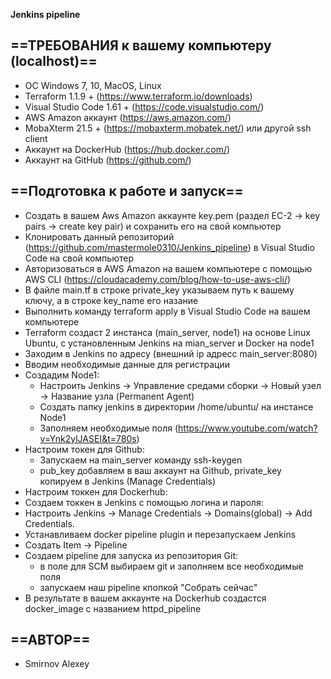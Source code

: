 **Jenkins pipeline**

## ==ТРЕБОВАНИЯ к вашему компьютеру (localhost)==
- ОС Windows 7, 10, MacOS, Linux
- Terraform 1.1.9 + (https://www.terraform.io/downloads)
- Visual Studio Code 1.61 + (https://code.visualstudio.com/)
- AWS Amazon аккаунт (https://aws.amazon.com/)
- MobaXterm 21.5 + (https://mobaxterm.mobatek.net/) или другой ssh client
- Аккаунт на DockerHub (https://hub.docker.com/)
- Аккаунт на GitHub (https://github.com/)
## ==Подготовка к работе и запуск==
- Создать в вашем Aws Amazon аккаунте key.pem (раздел EC-2 -> key pairs -> create key pair) и сохранить его на свой компьютер
- Клонировать данный репозиторий (https://github.com/mastermole0310/Jenkins_pipeline) в Visual Studio Code на свой компьютер
- Авторизоваться в AWS Amazon на вашем компьютере с помощью AWS CLI (https://cloudacademy.com/blog/how-to-use-aws-cli/)
- В файле main.tf в строке private_key указываем путь к вашему ключу, а в строке key_name его назание
- Выполнить команду terraform apply в Visual Studio Code на вашем компьютере
- Terraform создаст 2 инстанса (main_server, node1) на основе Linux Ubuntu, с установленным Jenkins на mian_server и Docker на node1
- Заходим в Jenkins по адресу (внешний ip адресс main_server:8080)
- Вводим необходимые данные для регистрации
- Создадим Node1:
  - Настроить Jenkins -> Управление средами сборки -> Новый узел -> Название узла (Permanent Agent)
  - Создать папку jenkins в директории /home/ubuntu/ на инстансе Node1
  - Заполняем необходимые поля (https://www.youtube.com/watch?v=Ynk2ylJASEI&t=780s)
- Настроим токен для Github:
  -  Запускаем на main_server команду ssh-keygen
  - pub_key добавляем в ваш аккаунт на Github, private_key копируем в Jenkins (Manage Credentials)
- Настроим токкен для Dockerhub:  
- Создаем токкен в Jenkins с помощью логина и пароля:
- Настроить Jenkins -> Manage Credentials -> Domains(global) -> Add Credentials.
- Устанавливаем docker pipeline plugin и перезапускаем Jenkins
- Создать Item -> Pipeline
- Создаем pipeline для запуска из репозитория Git:
  - в поле для SCM выбираем git и заполняем все необходимые поля
  - запускаем наш pipeline кпопкой "Собрать сейчас"
- В результате в вашем аккаунте на Dockerhub создастся docker_image с названием httpd_pipeline
## ==АВТОР==
- Smirnov Alexey
